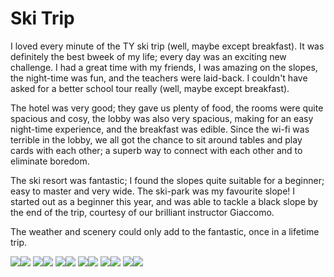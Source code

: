 <html>
<h1>Ski Trip</h1>
  <body>
    <p>I loved every minute of the TY ski trip (well, maybe except breakfast). It was definitely the best bweek of my life; every day was an exciting new challenge. I had a great time with my friends, I was amazing on the slopes, the night-time was fun, and the teachers were laid-back. I couldn't have asked for a better school tour really (well, maybe except breakfast).</p>
    <p>The hotel was very good; they gave us plenty of food, the rooms were quite spacious and cosy, the lobby was also very spacious, making for an easy night-time experience, and the breakfast was edible. Since the wi-fi was terrible in the lobby, we all got the chance to sit around tables and play cards with each other; a superb way to connect with each other and to eliminate boredom.</p>
    <p>The ski resort was fantastic; I found the slopes quite suitable for a beginner; easy to master and very wide. The ski-park was my favourite slope! I started out as a beginner this year, and was able to tackle a black slope by the end of the trip, courtesy of our brilliant instructor Giaccomo.</p>
    <p>The weather and scenery could only add to the fantastic, once in a lifetime trip.</p>
    <img src = "/pictures/3.jpg"><img src = "/pictures/4.jpg"> 
    <img src = "/pictures/7.jpg"><img src = "/pictures/11.jpg">
    <img src = "/pictures/12.jpg"><img src = "/pictures/14.jpg">
    <img src = "/pictures/22.jpg"><img src = "/pictures/24.jpg">
    <img src = "/pictures/26.jpg"><img src = "/pictures/27.jpg">
    <img src = "/pictures/32.jpg"><img src = "/pictures/39.jpg">
  </body>
</html>
